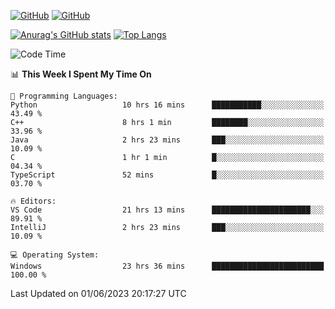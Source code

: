 [![GitHub](https://img.shields.io/github/followers/sharpxk?style=social)](https://github.com/sharpxk) [![GitHub](https://img.shields.io/github/stars/sharpxk?style=social)](https://github.com/sharpxk)

[![Anurag's GitHub stats](https://github-readme-stats-git-masterrstaa-rickstaa.vercel.app/api?username=sharpxk&hide=contribs,prs,issues&show_icons=true&theme=tokyonight)](https://github.com/anuraghazra/github-readme-stats)
[![Top Langs](https://github-readme-stats-git-masterrstaa-rickstaa.vercel.app/api/top-langs/?username=sharpxk&layout=compact&theme=tokyonight)](https://github.com/anuraghazra/github-readme-stats)

<!--START_SECTION:waka-->
![Code Time](http://img.shields.io/badge/Code%20Time-162%20hrs%2011%20mins-blue)

📊 **This Week I Spent My Time On** 

```text
💬 Programming Languages: 
Python                   10 hrs 16 mins      ███████████░░░░░░░░░░░░░░   43.49 % 
C++                      8 hrs 1 min         ████████░░░░░░░░░░░░░░░░░   33.96 % 
Java                     2 hrs 23 mins       ███░░░░░░░░░░░░░░░░░░░░░░   10.09 % 
C                        1 hr 1 min          █░░░░░░░░░░░░░░░░░░░░░░░░   04.34 % 
TypeScript               52 mins             █░░░░░░░░░░░░░░░░░░░░░░░░   03.70 % 

🔥 Editors: 
VS Code                  21 hrs 13 mins      ██████████████████████░░░   89.91 % 
IntelliJ                 2 hrs 23 mins       ███░░░░░░░░░░░░░░░░░░░░░░   10.09 % 

💻 Operating System: 
Windows                  23 hrs 36 mins      █████████████████████████   100.00 % 
```


 Last Updated on 01/06/2023 20:17:27 UTC
<!--END_SECTION:waka-->
